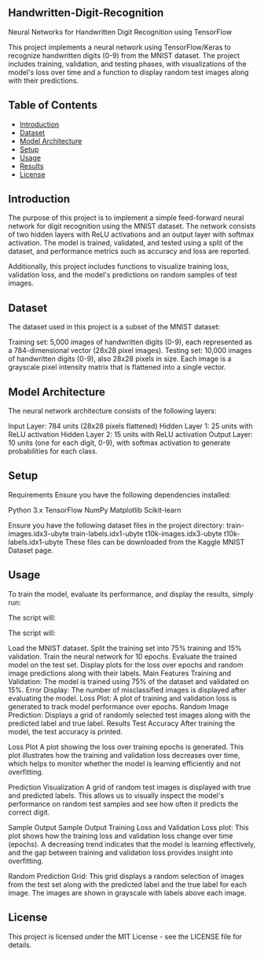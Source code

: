 ## Handwritten-Digit-Recognition
Neural Networks for Handwritten Digit Recognition using TensorFlow

This project implements a neural network using TensorFlow/Keras to recognize handwritten digits (0-9) from the MNIST dataset. The project includes training, validation, and testing phases, with visualizations of the model's loss over time and a function to display random test images along with their predictions.

## Table of Contents
- [Introduction](#introduction)
- [Dataset](#dataset)
- [Model Architecture](#model-architecture)
- [Setup](#setup)
- [Usage](#usage)
- [Results](#results)
- [License](#license)

## Introduction
The purpose of this project is to implement a simple feed-forward neural network for digit recognition using the MNIST dataset. The network consists of two hidden layers with ReLU activations and an output layer with softmax activation. The model is trained, validated, and tested using a split of the dataset, and performance metrics such as accuracy and loss are reported.

Additionally, this project includes functions to visualize training loss, validation loss, and the model's predictions on random samples of test images.

## Dataset
The dataset used in this project is a subset of the MNIST dataset:

Training set: 5,000 images of handwritten digits (0-9), each represented as a 784-dimensional vector (28x28 pixel images).
Testing set: 10,000 images of handwritten digits (0-9), also 28x28 pixels in size.
Each image is a grayscale pixel intensity matrix that is flattened into a single vector.

## Model Architecture
The neural network architecture consists of the following layers:

Input Layer: 784 units (28x28 pixels flattened)
Hidden Layer 1: 25 units with ReLU activation
Hidden Layer 2: 15 units with ReLU activation
Output Layer: 10 units (one for each digit, 0-9), with softmax activation to generate probabilities for each class.
## Setup
Requirements
Ensure you have the following dependencies installed:

Python 3.x
TensorFlow
NumPy
Matplotlib
Scikit-learn

Ensure you have the following dataset files in the project directory:
train-images.idx3-ubyte
train-labels.idx1-ubyte
t10k-images.idx3-ubyte
t10k-labels.idx1-ubyte
These files can be downloaded from the Kaggle MNIST Dataset page.

## Usage
To train the model, evaluate its performance, and display the results, simply run:

The script will:

The script will:

Load the MNIST dataset.
Split the training set into 75% training and 15% validation.
Train the neural network for 10 epochs.
Evaluate the trained model on the test set.
Display plots for the loss over epochs and random image predictions along with their labels.
Main Features
Training and Validation: The model is trained using 75% of the dataset and validated on 15%.
Error Display: The number of misclassified images is displayed after evaluating the model.
Loss Plot: A plot of training and validation loss is generated to track model performance over epochs.
Random Image Prediction: Displays a grid of randomly selected test images along with the predicted label and true label.
Results
Test Accuracy
After training the model, the test accuracy is printed.

Loss Plot
A plot showing the loss over training epochs is generated. This plot illustrates how the training and validation loss decreases over time, which helps to monitor whether the model is learning efficiently and not overfitting.


Prediction Visualization
A grid of random test images is displayed with true and predicted labels. This allows us to visually inspect the model's performance on random test samples and see how often it predicts the correct digit.


Sample Output
Sample Output
Training Loss and Validation Loss plot:
This plot shows how the training loss and validation loss change over time (epochs). A decreasing trend indicates that the model is learning effectively, and the gap between training and validation loss provides insight into overfitting.


Random Prediction Grid:
This grid displays a random selection of images from the test set along with the predicted label and the true label for each image. The images are shown in grayscale with labels above each image.

## License
This project is licensed under the MIT License - see the LICENSE file for details.
